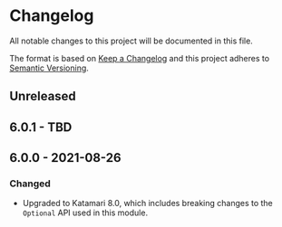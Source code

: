 # Changelog
All notable changes to this project will be documented in this file.

The format is based on [Keep a Changelog](http://keepachangelog.com/en/1.0.0/)
and this project adheres to [Semantic Versioning](http://semver.org/spec/v2.0.0.html).

## Unreleased

## 6.0.1 - TBD

## 6.0.0 - 2021-08-26

### Changed
- Upgraded to Katamari 8.0, which includes breaking changes to the `Optional` API used in this module.
